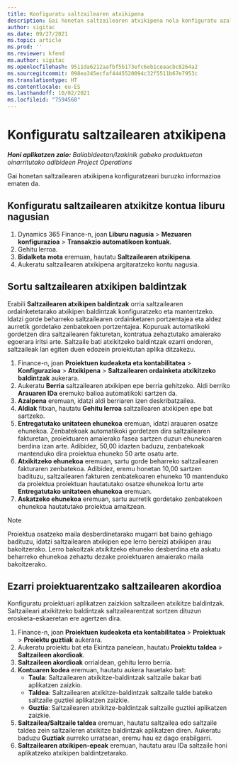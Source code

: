 ```yaml
---
title: Konfiguratu saltzailearen atxikipena
description: Gai honetan saltzailearen atxikipena nola konfiguratu azaltzen da.
author: sigitac
ms.date: 09/27/2021
ms.topic: article
ms.prod: ''
ms.reviewer: kfend
ms.author: sigitac
ms.openlocfilehash: 9511da6212aafbf5b173efc6eb1ceaacbc8264a2
ms.sourcegitcommit: 098ea345ecfaf4445520094c32f5511b67e7953c
ms.translationtype: HT
ms.contentlocale: eu-ES
ms.lasthandoff: 10/02/2021
ms.locfileid: "7594560"
---
```

# <a name="set-up-vendor-retention"></a>Konfiguratu saltzailearen atxikipena

_**Honi aplikatzen zaio:** Baliabideetan/Izakinik gabeko produktuetan oinarritutako adibideen Project Operations_

Gai honetan saltzailearen atxikipena konfiguratzeari buruzko informazioa ematen da.

## <a name="set-up-a-vendor-retention-account-in-general-ledger"></a>Konfiguratu saltzailearen atxikitze kontua liburu nagusian

1. Dynamics 365 Finance-n, joan **Liburu nagusia** > **Mezuaren konfigurazioa** > **Transakzio automatikoen kontuak**.
2. Gehitu lerroa.
3. **Bidalketa mota** eremuan, hautatu **Saltzailearen atxikipena**.
4. Aukeratu saltzailearen atxikipena argitaratzeko kontu nagusia.

## <a name="create-vendor-retention-terms"></a>Sortu saltzailearen atxikipen baldintzak

Erabili **Saltzailearen atxikipen baldintzak** orria saltzailearen ordainketetarako atxikipen baldintzak konfiguratzeko eta mantentzeko. Idatzi gorde beharreko saltzailearen ordainketaren portzentajea eta aldez aurretik gordetako zenbatekoen portzentajea. Kopuruak automatikoki gordetzen dira saltzailearen fakturetan, kontratua zehaztutako amaierako egoerara iritsi arte. Saltzaile bati atxikitzeko baldintzak ezarri ondoren, saltzaileak lan egiten duen edozein proiektutan aplika ditzakezu.

1. Finance-n, joan **Proiektuen kudeaketa eta kontabilitatea** > **Konfigurazioa** > **Atxikipena** > **Saltzailearen ordainketa atxikitzeko baldintzak** aukerara.
2. Aukeratu **Berria** saltzailearen atxikipen epe berria gehitzeko. Aldi berriko **Arauaren IDa** eremuko balioa automatikoki sartzen da. 
3. **Azalpena** eremuan, idatzi aldi berriaren izen deskribatzailea.
4. **Aldiak** fitxan, hautatu **Gehitu lerroa** saltzailearen atxikipen epe bat sartzeko.
5. **Entregatutako unitateen ehunekoa** eremuan, idatzi arauaren osatze ehunekoa. Zenbatekoak automatikoki gordetzen dira saltzailearen fakturetan, proiektuaren amaierako fasea sartzen duzun ehunekoaren berdina izan arte. Adibidez, 50,00 idazten baduzu, zenbatekoak mantenduko dira proiektua ehuneko 50 arte osatu arte.
6. **Atxikitzeko ehunekoa** eremuan, sartu gorde beharreko saltzailearen fakturaren zenbatekoa. Adibidez, eremu honetan 10,00 sartzen badituzu, saltzailearen fakturen zenbatekoaren ehuneko 10 mantenduko da proiektua proiektuan hautatutako osatze ehunekoa lortu arte **Entregatutako unitateen ehunekoa** eremuan.
7. **Askatzeko ehunekoa** eremuan, sartu aurretik gordetako zenbatekoen ehunekoa hautatutako proiektua amaitzean.

> [!NOTE]
> Proiektua osatzeko maila desberdinetarako mugarri bat baino gehiago badituzu, idatzi saltzailearen atxikipen epe lerro bereizi atxikipen arau bakoitzerako. Lerro bakoitzak atxikitzeko ehuneko desberdina eta askatu beharreko ehunekoa zehaztu dezake proiektuaren amaierako maila bakoitzerako.

## <a name="set-up-a-vendor-agreement-for-the-project"></a>Ezarri proiektuarentzako saltzailearen akordioa

Konfiguratu proiektuari aplikatzen zaizkion saltzaileen atxikitze baldintzak. Saltzaileari atxikitzeko baldintzak saltzailearentzat sortzen dituzun erosketa-eskaeretan ere agertzen dira.

1. Finance-n, joan **Proiektuen kudeaketa eta kontabilitatea** > **Proiektuak** > **Proiektu guztiak** aukerara. 
2. Aukeratu proiektu bat eta Ekintza panelean, hautatu **Proiektu taldea** > **Saltzaileen akordioak**.
3. **Saltzaileen akordioak** orrialdean, gehitu lerro berria.
4. **Kontuaren kodea** eremuan, hautatu aukera hauetako bat:
   - **Taula**: Saltzailearen atxikitze-baldintzak saltzaile bakar bati aplikatzen zaizkio.
   - **Taldea**: Saltzailearen atxikitze-baldintzak saltzaile talde bateko saltzaile guztiei aplikatzen zaizkie.
   - **Guztia**: Saltzailearen atxikitze-baldintzak saltzaile guztiei aplikatzen zaizkie.
5. **Saltzailea/Saltzaile taldea** eremuan, hautatu saltzailea edo saltzaile taldea zein saltzaileren atxikitze baldintzak aplikatzen diren. Aukeratu baduzu **Guztiak** aurreko urratsean, eremu hau ez dago erabilgarri.
6. **Saltzailearen atxikipen-epeak** eremuan, hautatu arau IDa saltzaile honi aplikatzeko atxikipen baldintzetarako.

